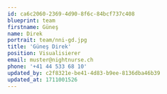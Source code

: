 ```yaml
---
id: ca6c2060-2369-4d90-8f6c-84bcf737c408
blueprint: team
firstname: Güneş
name: Direk
portrait: team/nni-gd.jpg
title: 'Güneş Direk'
position: Visualisierer
email: muster@nightnurse.ch
phone: '+41 44 533 68 10'
updated_by: c2f8321e-be41-4d83-b9ee-8136dba46b39
updated_at: 1711001526
---
```

